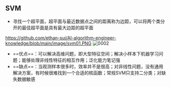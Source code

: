 ## SVM
- 寻找一个超平面，超平面与最近数据点之间的距离称为边距，可以将两个类分开的最佳超平面是具有最大边距的超平面

https://github.com/ethan-sui/AI-algorithm-engineer-knowledge/blob/main/image/svm01.PNG
![0002](8BEA01E810EC43A8A8186A6FF80CA5E5)
- ==优点==：可以解决高维问题，即大型特征空间；解决小样本下机器学习问题；能够处理非线性特征的相互作用；泛化能力笔记强
- ==缺点==：当观测样本很多时，效率并不是很高；对非线性问题，没有通用解决方案，有时候很难找到一个合适的核函数；常规SVM只支持二分类；对缺失数据敏感

